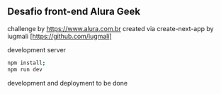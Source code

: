 ## Desafio front-end Alura Geek

challenge by https://www.alura.com.br
created via create-next-app by iugmali [https://github.com/iugmali]

development server

```bash
npm install;
npm run dev
```

development and deployment to be done